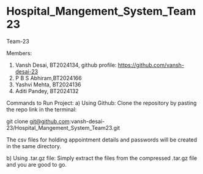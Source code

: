 # Hospital_Mangement_System_Team23

Team-23

Members:
1) Vansh Desai, BT2024134, github profile: https://github.com/vansh-desai-23
2) P B S Abhiram,BT2024166
3) Yashvi Mehta, BT2024136
4) Aditi Pandey, BT2024132

Commands to Run Project:
a) Using Github: 
  Clone the repository by pasting the repo link in the terminal: 

  git clone git@github.com:vansh-desai-23/Hospital_Mangement_System_Team23.git

  The csv files for holding appointment details and passwords will be created in the same directory.


b) Using .tar.gz file:
  Simply extract the files from the compressed .tar.gz file and you are good to go.
